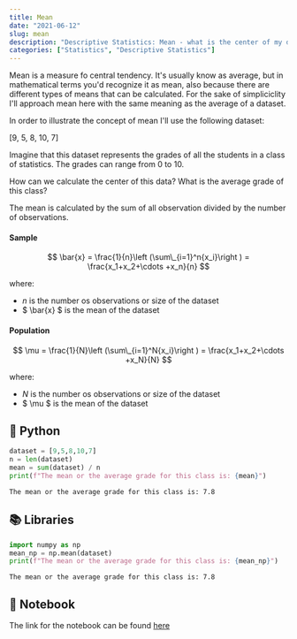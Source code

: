 ```yaml
---
title: Mean
date: "2021-06-12"
slug: mean
description: "Descriptive Statistics: Mean - what is the center of my data?"
categories: ["Statistics", "Descriptive Statistics"]
---
```


Mean is a measure fo central tendency. It's usually know as average, but in mathematical terms you'd recognize it as mean, also because there are different types of means that can be calculated. For the sake of simpliciclity I'll approach mean here with the same meaning as the average of a dataset.

In order to illustrate the concept of mean I'll use the following dataset:

[9, 5, 8, 10, 7]

Imagine that this dataset represents the grades of all the students in a class of statistics. The grades can range from 0 to 10.

How can we calculate the center of this data? What is the average grade of this class?

The mean is calculated by the sum of all observation divided by the number of observations.

#### Sample

$$ \bar{x} = \frac{1}{n}\left (\sum\_{i=1}^n{x_i}\right ) = \frac{x_1+x_2+\cdots +x_n}{n} $$

where:

- ${n}$ is the number os observations or size of the dataset
- $ \bar{x} $ is the mean of the dataset

#### Population

$$ \mu = \frac{1}{N}\left (\sum\_{i=1}^N{x_i}\right ) = \frac{x_1+x_2+\cdots +x_N}{N} $$

where:

- ${N}$ is the number os observations or size of the dataset
- $ \mu $ is the mean of the dataset

## 🐍 Python

```python
dataset = [9,5,8,10,7]
n = len(dataset)
mean = sum(dataset) / n
print(f"The mean or the average grade for this class is: {mean}")
```

    The mean or the average grade for this class is: 7.8

## 📚 Libraries

```python
import numpy as np
mean_np = np.mean(dataset)
print(f"The mean or the average grade for this class is: {mean_np}")
```

    The mean or the average grade for this class is: 7.8

## 📒 Notebook

The link for the notebook can be found [here](https://github.com/nathanqueija/statistics/blob/master/1_descriptive_statistics/1_mean.ipynb)

